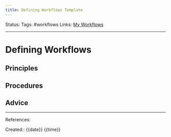 ```yaml
---
title: Defining Workflows Template
---
```

Status:
Tags: #workflows
Links: [My Workflows](out/my-workflows.md)
___
# Defining Workflows
> 
## Principles
## Procedures
## Advice
___
References:

Created:: {{date}} {{time}}